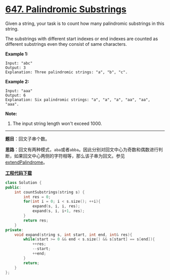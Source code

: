 # [647. Palindromic Substrings](https://leetcode.com/problems/palindromic-substrings/)

Given a string, your task is to count how many palindromic substrings in this string.

The substrings with different start indexes or end indexes are counted as different substrings even they consist of same characters.

**Example 1:**

```
Input: "abc"
Output: 3
Explanation: Three palindromic strings: "a", "b", "c".
```

 **Example 2:**

```
Input: "aaa"
Output: 6
Explanation: Six palindromic strings: "a", "a", "a", "aa", "aa", "aaa".
```

 **Note:**

1. The input string length won't exceed 1000.

-----

**题目**：回文子串个数。

**思路**：回文有两种模式，`aba`或者`abba`。因此分别对回文中心为奇数和偶数进行判断，如果回文中心两侧的字符相等，那么该子串为回文。参见[extendPalindrome](https://leetcode.com/problems/palindromic-substrings/discuss/105689/Java-solution-8-lines-extendPalindrome)。

[**工程代码下载**](https://github.com/shenkh/leetcode)

```cpp
class Solution {
public:
    int countSubstrings(string s) {
        int res = 0;
        for(int i = 0; i < s.size(); ++i){
            expand(s, i, i, res);
            expand(s, i, i+1, res);
        }
        return res;
    }
private:
    void expand(string s, int start, int end, int& res){
        while(start >= 0 && end < s.size() && s[start] == s[end]){
            ++res;
            --start;
            ++end;
        }
        return;
    }
};
```

